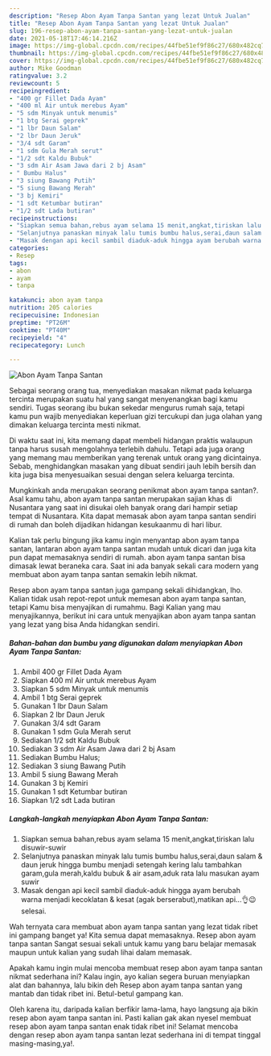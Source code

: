 ```yaml
---
description: "Resep Abon Ayam Tanpa Santan yang lezat Untuk Jualan"
title: "Resep Abon Ayam Tanpa Santan yang lezat Untuk Jualan"
slug: 196-resep-abon-ayam-tanpa-santan-yang-lezat-untuk-jualan
date: 2021-05-18T17:46:14.216Z
image: https://img-global.cpcdn.com/recipes/44fbe51ef9f86c27/680x482cq70/abon-ayam-tanpa-santan-foto-resep-utama.jpg
thumbnail: https://img-global.cpcdn.com/recipes/44fbe51ef9f86c27/680x482cq70/abon-ayam-tanpa-santan-foto-resep-utama.jpg
cover: https://img-global.cpcdn.com/recipes/44fbe51ef9f86c27/680x482cq70/abon-ayam-tanpa-santan-foto-resep-utama.jpg
author: Mike Goodman
ratingvalue: 3.2
reviewcount: 5
recipeingredient:
- "400 gr Fillet Dada Ayam"
- "400 ml Air untuk merebus Ayam"
- "5 sdm Minyak untuk menumis"
- "1 btg Serai geprek"
- "1 lbr Daun Salam"
- "2 lbr Daun Jeruk"
- "3/4 sdt Garam"
- "1 sdm Gula Merah serut"
- "1/2 sdt Kaldu Bubuk"
- "3 sdm Air Asam Jawa dari 2 bj Asam"
- " Bumbu Halus"
- "3 siung Bawang Putih"
- "5 siung Bawang Merah"
- "3 bj Kemiri"
- "1 sdt Ketumbar butiran"
- "1/2 sdt Lada butiran"
recipeinstructions:
- "Siapkan semua bahan,rebus ayam selama 15 menit,angkat,tiriskan lalu disuwir-suwir"
- "Selanjutnya panaskan minyak lalu tumis bumbu halus,serai,daun salam &amp; daun jeruk hingga bumbu menjadi setengah kering lalu tambahkan garam,gula merah,kaldu bubuk &amp; air asam,aduk rata lalu masukan ayam suwir"
- "Masak dengan api kecil sambil diaduk-aduk hingga ayam berubah warna menjadi kecoklatan &amp; kesat (agak berserabut),matikan api...👌😉 selesai."
categories:
- Resep
tags:
- abon
- ayam
- tanpa

katakunci: abon ayam tanpa 
nutrition: 205 calories
recipecuisine: Indonesian
preptime: "PT26M"
cooktime: "PT40M"
recipeyield: "4"
recipecategory: Lunch

---
```



![Abon Ayam Tanpa Santan](https://img-global.cpcdn.com/recipes/44fbe51ef9f86c27/680x482cq70/abon-ayam-tanpa-santan-foto-resep-utama.jpg)

Sebagai seorang orang tua, menyediakan masakan nikmat pada keluarga tercinta merupakan suatu hal yang sangat menyenangkan bagi kamu sendiri. Tugas seorang ibu bukan sekedar mengurus rumah saja, tetapi kamu pun wajib menyediakan keperluan gizi tercukupi dan juga olahan yang dimakan keluarga tercinta mesti nikmat.

Di waktu  saat ini, kita memang dapat membeli hidangan praktis walaupun tanpa harus susah mengolahnya terlebih dahulu. Tetapi ada juga orang yang memang mau memberikan yang terenak untuk orang yang dicintainya. Sebab, menghidangkan masakan yang dibuat sendiri jauh lebih bersih dan kita juga bisa menyesuaikan sesuai dengan selera keluarga tercinta. 



Mungkinkah anda merupakan seorang penikmat abon ayam tanpa santan?. Asal kamu tahu, abon ayam tanpa santan merupakan sajian khas di Nusantara yang saat ini disukai oleh banyak orang dari hampir setiap tempat di Nusantara. Kita dapat memasak abon ayam tanpa santan sendiri di rumah dan boleh dijadikan hidangan kesukaanmu di hari libur.

Kalian tak perlu bingung jika kamu ingin menyantap abon ayam tanpa santan, lantaran abon ayam tanpa santan mudah untuk dicari dan juga kita pun dapat memasaknya sendiri di rumah. abon ayam tanpa santan bisa dimasak lewat beraneka cara. Saat ini ada banyak sekali cara modern yang membuat abon ayam tanpa santan semakin lebih nikmat.

Resep abon ayam tanpa santan juga gampang sekali dihidangkan, lho. Kalian tidak usah repot-repot untuk memesan abon ayam tanpa santan, tetapi Kamu bisa menyajikan di rumahmu. Bagi Kalian yang mau menyajikannya, berikut ini cara untuk menyajikan abon ayam tanpa santan yang lezat yang bisa Anda hidangkan sendiri.

<!--inarticleads1-->

##### Bahan-bahan dan bumbu yang digunakan dalam menyiapkan Abon Ayam Tanpa Santan:

1. Ambil 400 gr Fillet Dada Ayam
1. Siapkan 400 ml Air untuk merebus Ayam
1. Siapkan 5 sdm Minyak untuk menumis
1. Ambil 1 btg Serai geprek
1. Gunakan 1 lbr Daun Salam
1. Siapkan 2 lbr Daun Jeruk
1. Gunakan 3/4 sdt Garam
1. Gunakan 1 sdm Gula Merah serut
1. Sediakan 1/2 sdt Kaldu Bubuk
1. Sediakan 3 sdm Air Asam Jawa dari 2 bj Asam
1. Sediakan  Bumbu Halus;
1. Sediakan 3 siung Bawang Putih
1. Ambil 5 siung Bawang Merah
1. Gunakan 3 bj Kemiri
1. Gunakan 1 sdt Ketumbar butiran
1. Siapkan 1/2 sdt Lada butiran




<!--inarticleads2-->

##### Langkah-langkah menyiapkan Abon Ayam Tanpa Santan:

1. Siapkan semua bahan,rebus ayam selama 15 menit,angkat,tiriskan lalu disuwir-suwir
1. Selanjutnya panaskan minyak lalu tumis bumbu halus,serai,daun salam &amp; daun jeruk hingga bumbu menjadi setengah kering lalu tambahkan garam,gula merah,kaldu bubuk &amp; air asam,aduk rata lalu masukan ayam suwir
1. Masak dengan api kecil sambil diaduk-aduk hingga ayam berubah warna menjadi kecoklatan &amp; kesat (agak berserabut),matikan api...👌😉 selesai.




Wah ternyata cara membuat abon ayam tanpa santan yang lezat tidak ribet ini gampang banget ya! Kita semua dapat memasaknya. Resep abon ayam tanpa santan Sangat sesuai sekali untuk kamu yang baru belajar memasak maupun untuk kalian yang sudah lihai dalam memasak.

Apakah kamu ingin mulai mencoba membuat resep abon ayam tanpa santan nikmat sederhana ini? Kalau ingin, ayo kalian segera buruan menyiapkan alat dan bahannya, lalu bikin deh Resep abon ayam tanpa santan yang mantab dan tidak ribet ini. Betul-betul gampang kan. 

Oleh karena itu, daripada kalian berfikir lama-lama, hayo langsung aja bikin resep abon ayam tanpa santan ini. Pasti kalian gak akan nyesel membuat resep abon ayam tanpa santan enak tidak ribet ini! Selamat mencoba dengan resep abon ayam tanpa santan lezat sederhana ini di tempat tinggal masing-masing,ya!.

